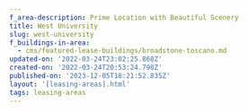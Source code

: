 ```yaml
---
f_area-description: Prime Location with Beautiful Scenery
title: West University
slug: west-university
f_buildings-in-area:
  - cms/featured-lease-buildings/broadstone-toscano.md
updated-on: '2022-03-24T23:02:25.868Z'
created-on: '2022-03-24T20:53:24.798Z'
published-on: '2023-12-05T18:21:52.835Z'
layout: '[leasing-areas].html'
tags: leasing-areas
---
```



